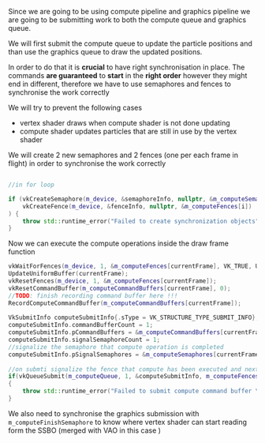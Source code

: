 Since we are going to be using compute pipeline and graphics pipeline we are going to be submitting work to both the compute queue and graphics queue.

We will first submit the compute queue to update the particle positions and than use the graphics queue to draw the updated positions. 

In order to do that it is **crucial** to have right synchronisation in place. 
The commands **are guaranteed** to **start** in the **right order** however they might end in different, therefore we have to use semaphores and fences to synchronise the work correctly 

We will try to prevent the following cases

- vertex shader draws when compute shader is not done updating 
- compute shader updates particles that are still in use by the vertex shader 

We will create 2 new semaphores and 2 fences (one per each frame in flight) in order to synchronise the work correctly 


```c++

//in for loop

if (vkCreateSemaphore(m_device, &semaphoreInfo, nullptr, &m_computeSemaphores[i]) != VK_SUCCESS ||  
    vkCreateFence(m_device, &fenceInfo, nullptr, &m_computeFences[i]) != VK_SUCCESS  
) {  
    throw std::runtime_error("Failed to create synchronization objects");  
}
```

Now we can execute the compute operations inside the draw frame function 

```c++
vkWaitForFences(m_device, 1, &m_computeFences[currentFrame], VK_TRUE, UINT64_MAX);  
UpdateUniformBuffer(currentFrame);  
vkResetFences(m_device, 1, &m_computeFences[currentFrame]);  
vkResetCommandBuffer(m_computeCommandBuffers[currentFrame], 0);  
//TODO: finish recording command buffer here !!!  
RecordComputeCommandBuffer(m_computeCommandBuffers[currentFrame]);  
  
VkSubmitInfo computeSubmitInfo{.sType = VK_STRUCTURE_TYPE_SUBMIT_INFO};  
computeSubmitInfo.commandBufferCount = 1;  
computeSubmitInfo.pCommandBuffers = &m_computeCommandBuffers[currentFrame];  
computeSubmitInfo.signalSemaphoreCount = 1;  
//signalize the semaphore that compute operation is completed  
computeSubmitInfo.pSignalSemaphores = &m_computeSemaphores[currentFrame];  
  
//on submti signalize the fence that compute has been executed and next one is free to start  
if(vkQueueSubmit(m_computeQueue, 1, &computeSubmitInfo, m_computeFences[currentFrame]) != VK_SUCCESS)  
{  
    throw std::runtime_error("Failed to submit compute command buffer \n");  
}
```

We also need to synchronise the graphics submission with `m_computeFinishSemaphore` to know where vertex shader can start reading form the SSBO (merged with VAO in this case )

```c++

```